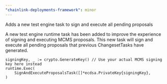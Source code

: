 ```yaml
---
"chainlink-deployments-framework": minor
---
```


Adds a new test engine task to sign and execute all pending proposals

A new test engine runtime task has been added to improve the experience
of signing and executing MCMS proposals. This new task will sign and
execute all pending proposals that previous ChangesetTasks have generated.

```
signingKey, _ := crypto.GenerateKey() // Use your actual MCMS signing key here instead
runtime.Exec(
    SignAndExecuteProposalsTask([]*ecdsa.PrivateKey{signingKey},
)
```
